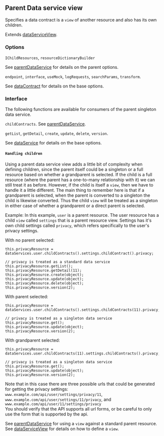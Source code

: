 ## Parent Data service view
Specifies a data contract is a `view` of another resource and also has its own children.

Extends [dataServiceView](./dataServiceView.md).

### Options

`IChildResources`, `resourceDictionaryBuilder`

See [parentDataService](../parent/parentDataService.md) for details on the parent options.

`endpoint`, `interface`, `useMock`, `logRequests`, `searchParams`, `transform`.

See [dataContract](../baseDataService.md) for details on the base options.

### Interface
The following functions are available for consumers of the parent singleton data service.

`childContracts`. See [parentDataService](../parent/parentDataService.md).

`getList`, `getDetail`, `create`, `update`, `delete`, `version`.

See [dataService](../dataService.md) for details on the base options.

#### `Handling children`
Using a parent data service view adds a little bit of complexity when defining children, since the parent itself could be a singleton or a full resource based on whether a grandparent is selected. If the child is a full resource (where the parent has a one-to-many relationship with it) we can still treat it as before. However, if the child is itself a `view`, then we have to handle it a little different. The main thing to remember here is that if a grandparent is selected, when the parent is converted to a singleton the child is likewise converted. Thus the child `view` will be treated as a singleton in either case of whether a grandparent or a direct parent is selected.

Example:
In this example, `user` is a parent resource. The user resource has a child `view` called `settings` that is a parent resource view. Settings has it's own child settings called `privacy`, which refers specifically to the user's privacy settings.

With no parent selected:
```
this.privacyResource = dataServices.user.childContracts().settings.childContract().privacy;

// privacy is treated as a standard data service
this.privacyResource.getList();
this.privacyResource.getDetail(11);
this.privacyResource.create(object);
this.privacyResource.update(object);
this.privacyResource.delete(object);
this.privacyResource.version(2);
```

With parent selected:
```
this.privacyResource = dataServices.user.childContracts().settings.childContracts(11).privacy;

// privacy is treated as a singleton data service
this.privacyResource.get();
this.privacyResource.update(object);
this.privacyResource.version(2);
```

With grandparent selected:
```
this.privacyResource = dataServices.user.childContracts(11).settings.childContracts().privacy;

// privacy is treated as a singleton data service
this.privacyResource.get();
this.privacyResource.update(object);
this.privacyResource.version(2);
```
Note that in this case there are three possible urls that could be generated for getting the privacy settings:
`www.example.com/api/user/settings/privacy/11`,<br/>
`www.example.com/api/user/settings/11/privacy`, and<br/>
`www.example.com/api/user/11/settings/privacy`<br/>
You should verify that the API supports all url forms, or be careful to only use the form that is supported by the api.

See [parentDataService](../parent/parentDataService.md#usecases) for using a `view` against a standard parent resource.<br/>
See [dataServiceView](./dataServiceView.md) for details on how to define a `view`.